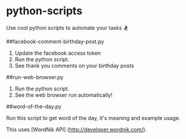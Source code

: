 # python-scripts
Use cool python scripts to automate your tasks :snowboarder:

##facebook-comment-birthday-post.py

1. Update the facebook access token
2. Run the python script.
3. See thank you comments on your birthday posts

##run-web-browser.py

1. Run the python script.
2. See the web browser run automatically!

##word-of-the-day.py

Run this script to get word of the day, it's meaning and example usage.

This uses [WordNik API] (http://developer.wordnik.com/).

 

